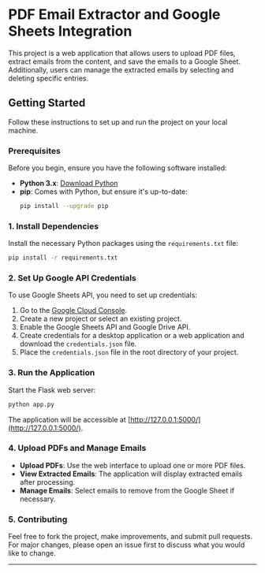 # **PDF Email Extractor and Google Sheets Integration**

This project is a web application that allows users to upload PDF files, extract emails from the content, and save the emails to a Google Sheet. Additionally, users can manage the extracted emails by selecting and deleting specific entries.

## **Getting Started**

Follow these instructions to set up and run the project on your local machine.

### **Prerequisites**

Before you begin, ensure you have the following software installed:

- **Python 3.x**: [Download Python](https://www.python.org/downloads/)
- **pip**: Comes with Python, but ensure it's up-to-date:
  ```bash
  pip install --upgrade pip
  ```
  
### **1. Install Dependencies**

Install the necessary Python packages using the `requirements.txt` file:

```bash
pip install -r requirements.txt
```

### **2. Set Up Google API Credentials**

To use Google Sheets API, you need to set up credentials:

1. Go to the [Google Cloud Console](https://console.cloud.google.com/).
2. Create a new project or select an existing project.
3. Enable the Google Sheets API and Google Drive API.
4. Create credentials for a desktop application or a web application and download the `credentials.json` file.
5. Place the `credentials.json` file in the root directory of your project.

### **3. Run the Application**

Start the Flask web server:

```bash
python app.py
```

The application will be accessible at [http://127.0.0.1:5000/](http://127.0.0.1:5000/).

### **4. Upload PDFs and Manage Emails**

- **Upload PDFs**: Use the web interface to upload one or more PDF files.
- **View Extracted Emails**: The application will display extracted emails after processing.
- **Manage Emails**: Select emails to remove from the Google Sheet if necessary.

### **5. Contributing**

Feel free to fork the project, make improvements, and submit pull requests. For major changes, please open an issue first to discuss what you would like to change.

---
